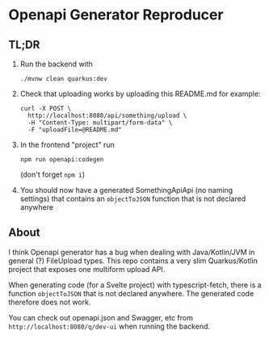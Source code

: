 # Openapi Generator Reproducer


## TL;DR


1. Run the backend with
    ```shell
    ./mvnw clean quarkus:dev
    ```

1. Check that uploading works by uploading this README.md for example:
    ```shell
    curl -X POST \
      http://localhost:8080/api/something/upload \
      -H "Content-Type: multipart/form-data" \
      -F "uploadFile=@README.md"
    ```

1. In the frontend "project" run
    ```shell
    npm run openapi:codegen
    ```
    (don't forget `npm i`)

1. You should now have a generated SomethingApiApi (no naming settings) that contains an `objectToJSON` function that is not declared anywhere

## About

I think Openapi generator has a bug when dealing with Java/Kotlin/JVM in general (?) FileUpload types. This repo contains a very slim Quarkus/Kotlin project that exposes one multiform upload API.

When generating code (for a Svelte project) with typescript-fetch, there is a function `objectToJSON` that is not declared anywhere. The generated code therefore does not work.

You can check out openapi.json and Swagger, etc from `http://localhost:8080/q/dev-ui` when running the backend.
